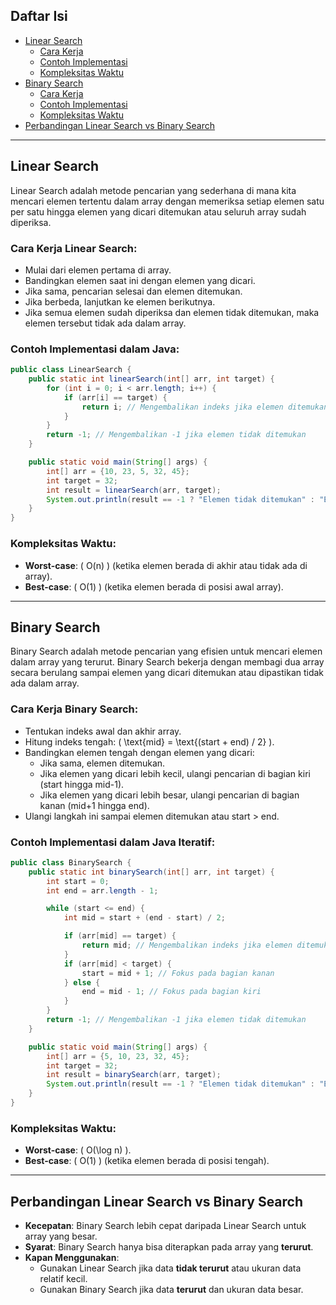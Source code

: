 ## Daftar Isi

- [Linear Search](#linear-search)
  - [Cara Kerja](#cara-kerja-linear-search)
  - [Contoh Implementasi](#contoh-implementasi-dalam-java)
  - [Kompleksitas Waktu](#kompleksitas-waktu)
- [Binary Search](#binary-search)
  - [Cara Kerja](#cara-kerja-binary-search)
  - [Contoh Implementasi](#contoh-implementasi-dalam-java-iteratif)
  - [Kompleksitas Waktu](#kompleksitas-waktu)
- [Perbandingan Linear Search vs Binary Search](#perbandingan-linear-search-vs-binary-search)

---

## Linear Search
Linear Search adalah metode pencarian yang sederhana di mana kita mencari elemen tertentu dalam array dengan memeriksa setiap elemen satu per satu hingga elemen yang dicari ditemukan atau seluruh array sudah diperiksa.

### **Cara Kerja Linear Search**:
   - Mulai dari elemen pertama di array.
   - Bandingkan elemen saat ini dengan elemen yang dicari.
   - Jika sama, pencarian selesai dan elemen ditemukan.
   - Jika berbeda, lanjutkan ke elemen berikutnya.
   - Jika semua elemen sudah diperiksa dan elemen tidak ditemukan, maka elemen tersebut tidak ada dalam array.

### **Contoh Implementasi dalam Java**:
   ```java
   public class LinearSearch {
       public static int linearSearch(int[] arr, int target) {
           for (int i = 0; i < arr.length; i++) {
               if (arr[i] == target) {
                   return i; // Mengembalikan indeks jika elemen ditemukan
               }
           }
           return -1; // Mengembalikan -1 jika elemen tidak ditemukan
       }

       public static void main(String[] args) {
           int[] arr = {10, 23, 5, 32, 45};
           int target = 32;
           int result = linearSearch(arr, target);
           System.out.println(result == -1 ? "Elemen tidak ditemukan" : "Elemen ditemukan di indeks " + result);
       }
   }
   ```

### **Kompleksitas Waktu**:
   - **Worst-case**: \( O(n) \) (ketika elemen berada di akhir atau tidak ada di array).
   - **Best-case**: \( O(1) \) (ketika elemen berada di posisi awal array).

---

## Binary Search
Binary Search adalah metode pencarian yang efisien untuk mencari elemen dalam array yang terurut. Binary Search bekerja dengan membagi dua array secara berulang sampai elemen yang dicari ditemukan atau dipastikan tidak ada dalam array.

### **Cara Kerja Binary Search**:
   - Tentukan indeks awal dan akhir array.
   - Hitung indeks tengah: \( \text{mid} = \text{(start + end) / 2} \).
   - Bandingkan elemen tengah dengan elemen yang dicari:
     - Jika sama, elemen ditemukan.
     - Jika elemen yang dicari lebih kecil, ulangi pencarian di bagian kiri (start hingga mid-1).
     - Jika elemen yang dicari lebih besar, ulangi pencarian di bagian kanan (mid+1 hingga end).
   - Ulangi langkah ini sampai elemen ditemukan atau start > end.

### **Contoh Implementasi dalam Java Iteratif**:
   ```java
   public class BinarySearch {
       public static int binarySearch(int[] arr, int target) {
           int start = 0;
           int end = arr.length - 1;

           while (start <= end) {
               int mid = start + (end - start) / 2;

               if (arr[mid] == target) {
                   return mid; // Mengembalikan indeks jika elemen ditemukan
               }
               if (arr[mid] < target) {
                   start = mid + 1; // Fokus pada bagian kanan
               } else {
                   end = mid - 1; // Fokus pada bagian kiri
               }
           }
           return -1; // Mengembalikan -1 jika elemen tidak ditemukan
       }

       public static void main(String[] args) {
           int[] arr = {5, 10, 23, 32, 45};
           int target = 32;
           int result = binarySearch(arr, target);
           System.out.println(result == -1 ? "Elemen tidak ditemukan" : "Elemen ditemukan di indeks " + result);
       }
   }
   ```

### **Kompleksitas Waktu**:
   - **Worst-case**: \( O(\log n) \).
   - **Best-case**: \( O(1) \) (ketika elemen berada di posisi tengah).

---

## Perbandingan Linear Search vs Binary Search
- **Kecepatan**: Binary Search lebih cepat daripada Linear Search untuk array yang besar.
- **Syarat**: Binary Search hanya bisa diterapkan pada array yang **terurut**.
- **Kapan Menggunakan**:
  - Gunakan Linear Search jika data **tidak terurut** atau ukuran data relatif kecil.
  - Gunakan Binary Search jika data **terurut** dan ukuran data besar. 
